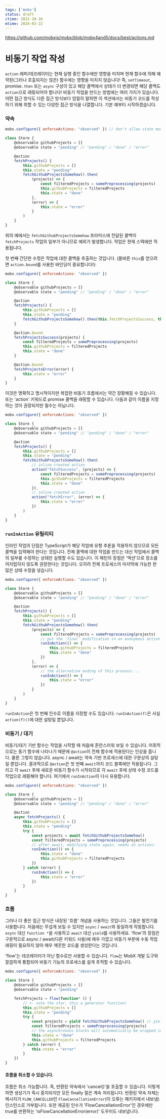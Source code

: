 ```yaml
---
tags: ['mobx']
status: draft
ctime: 2022-10-16
mtime: 2024-03-22
---
```


https://github.com/mobxjs/mobx/blob/mobx4and5/docs/best/actions.md

# 비동기 작업 작성

`action` 래퍼/데코레이터는 현재 실행 중인 함수에만 영향을 미치며 현재 함수에 의해 예약된(그러나 호출되지는 않은) 함수에는 영향을 미치지 않습니다!
즉, `setTimeout`, promise`.then` 또는 `async` 구성이 있고 해당 콜백에서 상태가 더 변경되면 해당 콜백도 `action`으로 래핑되어야 합니다! 비동기 작업을 만드는 방법에는 여러 가지가 있습니다. 어떤 접근 방식도 다른 접근 방식보다 엄밀히 말하면 이 섹션에서는 비동기 코드를 작성하기 위해 취할 수 있는 다양한 접근 방식을 나열합니다.
기본 예부터 시작하겠습니다.

### 약속

```javascript
mobx.configure({ enforceActions: "observed" }) // don't allow state modifications outside actions

class Store {
    @observable githubProjects = []
    @observable state = "pending" // "pending" / "done" / "error"

    @action
    fetchProjects() {
        this.githubProjects = []
        this.state = "pending"
        fetchGithubProjectsSomehow().then(
            (projects) => {
                const filteredProjects = somePreprocessing(projects)
                this.githubProjects = filteredProjects
                this.state = "done"
            },
            (error) => {
                this.state = "error"
            }
        )
    }
}
```

위의 예에서는 `fetchGithubProjectsSomehow` 프라미스에 전달된 콜백이 `fetchProjects` 작업의 일부가 아니므로 예외가 발생합니다. 작업은 현재 스택에만 적용됩니다.

첫 번째 간단한 수정은 작업에 대한 콜백을 추출하는 것입니다. (올바른 `this`를 얻으려면 `action.bound`를 사용한 바인딩이 중요합니다!):

```javascript
mobx.configure({ enforceActions: "observed" })

class Store {
    @observable githubProjects = []
    @observable state = "pending" // "pending" / "done" / "error"

    @action
    fetchProjects() {
        this.githubProjects = []
        this.state = "pending"
        fetchGithubProjectsSomehow().then(this.fetchProjectsSuccess, this.fetchProjectsError)
    }

    @action.bound
    fetchProjectsSuccess(projects) {
        const filteredProjects = somePreprocessing(projects)
        this.githubProjects = filteredProjects
        this.state = "done"
    }

    @action.bound
    fetchProjectsError(error) {
        this.state = "error"
    }
}
```

이것은 명확하고 명시적이지만 복잡한 비동기 흐름에서는 약간 장황해질 수 있습니다. 또는 'action' 키워드로 promise 콜백을 래핑할 수 있습니다. 다음과 같이 이름을 지정하는 것이 권장되지만 필수는 아닙니다.

```javascript
mobx.configure({ enforceActions: "observed" })

class Store {
    @observable githubProjects = []
    @observable state = "pending" // "pending" / "done" / "error"

    @action
    fetchProjects() {
        this.githubProjects = []
        this.state = "pending"
        fetchGithubProjectsSomehow().then(
            // inline created action
            action("fetchSuccess", (projects) => {
                const filteredProjects = somePreprocessing(projects)
                this.githubProjects = filteredProjects
                this.state = "done"
            }),
            // inline created action
            action("fetchError", (error) => {
                this.state = "error"
            })
        )
    }
}
```

### `runInAction` 유틸리티

인라인 작업의 단점은 TypeScript가 해당 작업에 유형 추론을 적용하지 않으므로 모든 콜백을 입력해야 한다는 것입니다.
전체 콜백에 대한 작업을 만드는 대신 작업에서 콜백의 일부를 수정하는 상태만 실행할 수도 있습니다.
이 패턴의 장점은 '액션'으로 장소를 어지럽히지 않도록 권장한다는 것입니다. 오히려 전체 프로세스의 마지막에 가능한 한 많은 상태 수정을 넣습니다.

```javascript
mobx.configure({ enforceActions: "observed" })

class Store {
    @observable githubProjects = []
    @observable state = "pending" // "pending" / "done" / "error"

    @action
    fetchProjects() {
        this.githubProjects = []
        this.state = "pending"
        fetchGithubProjectsSomehow().then(
            (projects) => {
                const filteredProjects = somePreprocessing(projects)
                // put the 'final' modification in an anonymous action
                runInAction(() => {
                    this.githubProjects = filteredProjects
                    this.state = "done"
                })
            },
            (error) => {
                // the alternative ending of this process:...
                runInAction(() => {
                    this.state = "error"
                })
            }
        )
    }
}
```

`runInAction`은 첫 번째 인수로 이름을 지정할 수도 있습니다. `runInAction(f)`은 사실 `action(f)()`에 대한 설탕일 뿐입니다.

### 비동기 / 대기

비동기/대기 기반 함수는 작업을 시작할 때 처음에 혼란스러워 보일 수 있습니다.
어휘적으로는 동기 함수에 나타나기 때문에 `@action`이 전체 함수에 적용된다는 인상을 줍니다.
물론 그렇지 않습니다. async / await는 약속 기반 프로세스에 대한 구문상의 설탕일 뿐입니다.
결과적으로 `@action`은 첫 번째 `await`까지 코드 블록에만 적용됩니다.
그리고 각 `await` 후에 새로운 비동기 함수가 시작되므로 각 `await` 후에 상태 수정 코드를 작업으로 래핑해야 합니다.
여기에서 `runInAction`이 다시 유용합니다.

```javascript
mobx.configure({ enforceActions: "observed" })

class Store {
    @observable githubProjects = []
    @observable state = "pending" // "pending" / "done" / "error"

    @action
    async fetchProjects() {
        this.githubProjects = []
        this.state = "pending"
        try {
            const projects = await fetchGithubProjectsSomehow()
            const filteredProjects = somePreprocessing(projects)
            // after await, modifying state again, needs an actions:
            runInAction(() => {
                this.state = "done"
                this.githubProjects = filteredProjects
            })
        } catch (error) {
            runInAction(() => {
                this.state = "error"
            })
        }
    }
}
```

### 흐름

그러나 더 좋은 접근 방식은 내장된 '흐름' 개념을 사용하는 것입니다. 그들은 발전기를 사용합니다. 처음에는 무섭게 보일 수 있지만 `async` / `await`와 동일하게 작동합니다. `async` 대신 `function *`을 사용하고 `await` 대신 `yield`를 사용하세요.
'flow'의 장점은 구문적으로 async / await(다른 키워드 사용)에 매우 가깝고 비동기 부분에 수동 작업 래핑이 필요하지 않아 매우 깨끗한 코드를 생성한다는 것입니다.

'flow'는 데코레이터가 아닌 함수로만 사용할 수 있습니다.
`flow`는 MobX 개발 도구와 깔끔하게 통합되어 비동기 기능의 프로세스를 쉽게 추적할 수 있습니다.

```javascript
mobx.configure({ enforceActions: "observed" })

class Store {
    @observable githubProjects = []
    @observable state = "pending"

    fetchProjects = flow(function* () {
        // <- note the star, this a generator function!
        this.githubProjects = []
        this.state = "pending"
        try {
            const projects = yield fetchGithubProjectsSomehow() // yield instead of await
            const filteredProjects = somePreprocessing(projects)
            // the asynchronous blocks will automatically be wrapped in actions and can modify state
            this.state = "done"
            this.githubProjects = filteredProjects
        } catch (error) {
            this.state = "error"
        }
    })
}
```

#### 흐름을 취소할 수 있습니다.

흐름은 취소 가능합니다. 즉, 반환된 약속에서 'cancel()'을 호출할 수 있습니다. 이렇게 하면 생성기가 즉시 중지되지만 모든 finally 절은 계속 처리됩니다. 반환된 약속 자체는 메시지가 `FLOW_CANCELLED`인 `FlowCancellationError`(이 오류는 패키지에서 내보냄) 인스턴스로 거부됩니다. 또한 제공된 인수가 'FlowCancellationError'인 경우에만 true를 반환하는 'isFlowCancellationError(error)' 도우미도 내보냅니다.